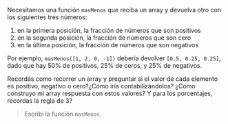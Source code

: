 Necesitamos una función `masMenos` que reciba un array y devuelva otro con los siguientes tres números: 

1. en la primera posición, la fracción de números que son positivos
2. en la segunda posición, la fracción de números que son cero
3. en la última posición, la fracción de números que son negativos

Por ejemplo, `masMenos([1, 2, 0, -1])` debería devolver  `[0.5, 0.25, 0.25]`, dado que hay 50% de positivos, 25% de ceros, y 25% de negativos. 

Recordás como recorrer un array y preguntar si el valor de cada elemento es positivo, negativo o cero?¿Cómo iría contabilizándolos? ¿Como construyo mi array respuesta con estos valores? Y para los porcentajes, recordas la regla de 3?
> Escribí la función `masMenos`.

